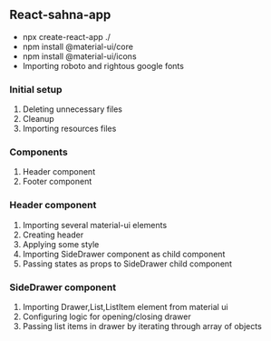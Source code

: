 ## React-sahna-app

- npx create-react-app ./
- npm install @material-ui/core
- npm install @material-ui/icons
- Importing roboto and rightous google fonts

### Initial setup

1. Deleting unnecessary files
2. Cleanup
3. Importing resources files

### Components

1. Header component
2. Footer component

### Header component

1. Importing several material-ui elements
2. Creating header
3. Applying some style
4. Importing SideDrawer component as child component
5. Passing states as props to SideDrawer child component

### SideDrawer component

1. Importing Drawer,List,ListItem element from material ui
2. Configuring logic for opening/closing drawer
3. Passing list items in drawer by iterating through array of objects
